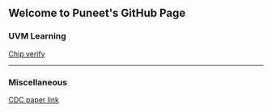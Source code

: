 ## Welcome to Puneet's GitHub Page


### UVM Learning
[Chip verify](http://www.chipverify.com/uvm/test)

---
### Miscellaneous
[CDC paper link](http://www.sunburst-design.com/papers/CummingsSNUG2008Boston_CDC.pdf)
